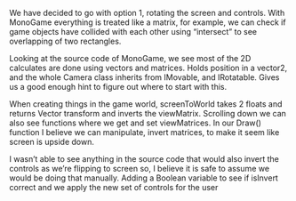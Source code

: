 We have decided to go with option 1, rotating the screen and controls. With MonoGame everything is treated like a matrix, for example, we can check if game objects have collided with each other using “intersect” to see overlapping of two rectangles. 

Looking at the source code of MonoGame, we see most of the 2D calculates are done using vectors and matrices. Holds position in a vector2, and the whole Camera class inherits from IMovable, and IRotatable. Gives us a good enough hint to figure out where to start with this. 

When creating things in the game world, screenToWorld takes 2 floats and returns Vector transform and inverts the viewMatrix. Scrolling down we can also see functions where we get and set viewMatrices. In our Draw() function I believe we can manipulate, invert matrices, to make it seem like screen is upside down. 

I wasn’t able to see anything in the source code that would also invert the controls as we’re flipping to screen so, I believe it is safe to assume we would be doing that manually. Adding a Boolean variable to see if isInvert correct and we apply the new set of controls for the user

